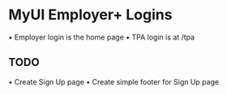 # MyUI Employer+ Logins

• Employer login is the home page
• TPA login is at /tpa

## TODO

• Create Sign Up page
• Create simple footer for Sign Up page
